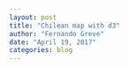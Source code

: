 ```yaml
---
layout: post
title: "Chilean map with d3"
author: "Fernando Greve"
date: "April 19, 2017"
categories: blog
---
```

<script src="//code.jquery.com/jquery.js"></script>

<style>

.land {
  fill: #222;
}

.county-boundary {
  fill: none;
  stroke: #fff;
  stroke-width: .5px;
}

.state-boundary {
  fill: none;
  stroke: #fff;
}

.border {
  stroke: #000;
  fill: none;

}
.graticule {
  fill: none;
  stroke: #777;
  stroke-width: .5px;
  stroke-opacity: .5;
}

</style>

<div id='d3div'></div>

<script src="//d3js.org/d3.v3.min.js"></script>
<script src="//d3js.org/topojson.v1.min.js"></script>
<script src="//rawgit.com/rveciana/d3-composite-projections/v0.4.0/transverseMercatorChile-proj.min.js"></script>
<script>

//var width = 300,    height = 700;

var width = $("#d3div").width(),
    height = 700;

var projection = d3.geo.transverseMercatorChile()
    .translate([width / 2, height / 2]);

var path = d3.geo.path()
    .projection(projection);

var svg = d3.select("#d3div").append("svg")
    .attr("width", width)
    .attr("height", height);

d3.json("//rawgit.com/rveciana/5919944/raw/c7f93e1500e11b536ad39ef80c1137d84b191229/chile.json", function(error, chile) {
  var land = topojson.feature(chile, chile.objects.chile);

    svg.selectAll(".region")
      .data(land.features)
      .enter()
      .append("path")
      .attr("d", path)
      .style("stroke","#000")
      .style("stroke-width",".5px")
      .style("fill","#aca")
      .attr("class","region")
      .on("mouseover", function(d,i) {
        d3.select(this)
          .transition()
          .style("fill", "red");
        })
      .on("mouseout", function(d,i) {
        d3.select(this)
          .transition()
          .style("fill", "#aca");
        });

        svg
          .append("path")
            .style("fill","none")
            .style("stroke","#000")
            .attr("d", projection.getCompositionBorders());

});


</script>